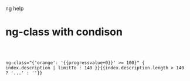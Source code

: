 ng help

<h1>ng-class with condison</h1>
<div class="fig"><pre><code>

ng-class="{'orange': '{{progressvalue+0}}' >= 100}"
{ index.description | limitTo : 140 }}{{index.description.length > 140 ? '...' : ''}}
</code></pre>
</div>

